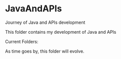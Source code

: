 # JavaAndAPIs
Journey of Java and APIs development

This folder contains my development of Java and APIs

Current Folders:

As time goes by, this folder will evolve.
